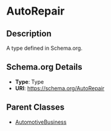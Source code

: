 # AutoRepair

## Description
A type defined in Schema.org.

## Schema.org Details
- **Type**: Type
- **URI**: https://schema.org/AutoRepair

## Parent Classes
- [AutomotiveBusiness](../AutomotiveBusiness.md)

